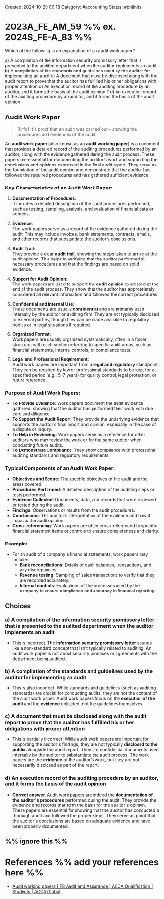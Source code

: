 Created: 2024-10-20 00:18
Category: #accounting 
Status: #philnits



# 2023A_FE_AM_59 %% ex. 2024S_FE-A_83 %%

Which of the following is an explanation of an audit work paper?

a) A compilation of the information security promissory letter that is presented to the 
audited department when the auditor implements an audit 
b) A compilation of the standards and guidelines used by the auditor for implementing an 
audit 
c) A document that must be disclosed along with the audit report to prove that the auditor 
has fulfilled his or her obligations with proper attention 
d) An execution record of the auditing procedure by an auditor, and it forms the basis of the 
audit opinion
? 
d) An execution record of the auditing procedure by an auditor, and it forms the basis of the 
audit opinion

## Audit Work Paper

> [!info] It's proof that an audit was carried out - showing the procedures and evidences of the audit.

An **audit work paper** (also known as an **audit working paper**) is a document that provides a detailed record of the auditing procedures performed by an auditor, along with the evidence gathered during the audit process. These papers are essential for documenting the auditor’s work and supporting the conclusions and opinions expressed in the final audit report. They serve as the foundation of the audit opinion and demonstrate that the auditor has followed the required procedures and has gathered sufficient evidence.

### Key Characteristics of an Audit Work Paper:

1. **Documentation of Procedures**:  
    It includes a detailed description of the audit procedures performed, such as testing, sampling, analysis, and evaluation of financial data or controls.
    
2. **Evidence**:  
    The work papers serve as a record of the evidence gathered during the audit. This may include invoices, bank statements, contracts, emails, and other records that substantiate the auditor’s conclusions.
    
3. **Audit Trail**:  
    They provide a clear **audit trail**, showing the steps taken to arrive at the audit opinion. This helps in verifying that the auditor performed all necessary procedures and that the findings are based on solid evidence.
    
4. **Support for Audit Opinion**:  
    The work papers are used to support the **audit opinion** expressed at the end of the audit process. They show that the auditor has appropriately considered all relevant information and followed the correct procedures.
    
5. **Confidential and Internal Use**:  
    These documents are usually **confidential** and are primarily used internally by the auditor or auditing firm. They are not typically disclosed to external parties, though they can be made available to regulatory bodies or in legal situations if required.
    
6. **Organized Format**:  
    Work papers are usually organized systematically, often in a folder structure, with each section referring to specific audit areas, such as financial statements, internal controls, or compliance tests.
    
7. **Legal and Professional Requirement**:  
    Audit work papers are important from a **legal and regulatory** standpoint. They can be required by law or professional standards to be kept for a specified period (e.g., 5–7 years) for quality control, legal protection, or future reference.
    

### Purpose of Audit Work Papers:

- **To Provide Evidence**: Work papers document the audit evidence gathered, showing that the auditor has performed their work with due care and diligence.
- **To Support the Audit Report**: They provide the underlying evidence that supports the auditor’s final report and opinion, especially in the case of a dispute or inquiry.
- **To Help in Reviewing**: Work papers serve as a reference for other auditors who may review the work or for the same auditor when conducting future audits.
- **To Demonstrate Compliance**: They show compliance with professional auditing standards and regulatory requirements.

### Typical Components of an Audit Work Paper:

- **Objectives and Scope**: The specific objectives of the audit and the areas covered.
- **Procedures Performed**: A detailed description of the auditing steps or tests performed.
- **Evidence Collected**: Documents, data, and records that were reviewed or tested during the audit.
- **Findings**: Observations or results from the audit procedures.
- **Conclusions**: The auditor’s interpretation of the evidence and how it impacts the audit opinion.
- **Cross-referencing**: Work papers are often cross-referenced to specific financial statement items or controls to ensure completeness and clarity.

### Example:

- For an audit of a company's financial statements, work papers may include:
    - **Bank reconciliations**: Details of cash balances, transactions, and any discrepancies.
    - **Revenue testing**: Sampling of sales transactions to verify that they are recorded accurately.
    - **Internal controls**: Evaluations of the processes used by the company to ensure compliance and accuracy in financial reporting.

## Choices 

### **a) A compilation of the information security promissory letter that is presented to the audited department when the auditor implements an audit**

- This is incorrect. The **information security promissory letter** sounds like a non-standard concept that isn’t typically related to auditing. An audit work paper is not about security promises or agreements with the department being audited.

### **b) A compilation of the standards and guidelines used by the auditor for implementing an audit**

- This is also incorrect. While standards and guidelines (such as auditing standards) are crucial for conducting audits, they are not the content of the audit work paper. Audit work papers focus on the **execution of the audit** and the **evidence** collected, not the guidelines themselves.

### **c) A document that must be disclosed along with the audit report to prove that the auditor has fulfilled his or her obligations with proper attention**

- This is partially incorrect. While audit work papers are important for supporting the auditor's findings, they are not typically **disclosed to the public** alongside the audit report. They are confidential documents used internally by the auditor to substantiate the audit process. The work papers are the **evidence** of the auditor’s work, but they are not necessarily disclosed as part of the report.

### **d) An execution record of the auditing procedure by an auditor, and it forms the basis of the audit opinion**

- **Correct answer**. Audit work papers are indeed the **documentation of the auditor's procedures** performed during the audit. They provide the evidence and records that form the basis for the auditor's opinion. These papers are essential for showing that the auditor has conducted a thorough audit and followed the proper steps. They serve as proof that the auditor's conclusions are based on adequate evidence and have been properly documented.



%% ignore this %%
---









# References %% add your references here %%
- [Audit working papers | F8 Audit and Assurance | ACCA Qualification | Students | ACCA Global](https://www.accaglobal.com/gb/en/student/exam-support-resources/fundamentals-exams-study-resources/f8/technical-articles/effective-audit-service.html)